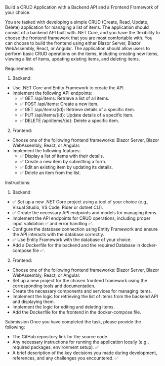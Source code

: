 Build a CRUD Application with a Backend API and a Frontend Framework of your choice.

You are tasked with developing a simple CRUD (Create, Read, Update, Delete) application for managing a list of items. The application should consist of a backend API built with .NET Core, and you have the flexibility to choose the frontend framework that you are most comfortable with. You can choose to build the frontend using either Blazor Server, Blazor WebAssembly, React, or Angular. The application should allow users to perform basic CRUD operations on the items, including creating new items, viewing a list of items, updating existing items, and deleting items.

Requirements:
1. Backend:
- Use .NET Core and Entity Framework to create the API.
- Implement the following API endpoints:
  - ✅ GET /api/items: Retrieve a list of all items.
  - ✅ POST /api/items: Create a new item.
  - ✅ GET /api/items/{id}: Retrieve details of a specific item.
  - ✅ PUT /api/items/{id}: Update details of a specific item.
  - ✅ DELETE /api/items/{id}: Delete a specific item.

2. Frontend:
- Choose one of the following frontend frameworks: Blazor Server, Blazor WebAssembly, React, or Angular.
- Implement the following features:
  - ✅ Display a list of items with their details.
  - ✅ Create a new item by submitting a form.
  - ✅ Edit an existing item by updating its details.
  - ✅ Delete an item from the list.

Instructions:
1. Backend:
- ✅ Set up a new .NET Core project using a tool of your choice (e.g., Visual Studio, VS Code, Rider or dotnet CLI).
- ✅ Create the necessary API endpoints and models for managing items.
- Implement the API endpoints for CRUD operations, including proper input validation ✅ and error handling ✅.
- Configure the database connection using Entity Framework and ensure the API interacts with the database correctly.
- ✅ Use Entity Framework with the database of your choice.
- Add a Dockerfile for the backend and the required Database in docker-compose file ✅.
2. Frontend:
- Choose one of the following frontend frameworks: Blazor Server, Blazor WebAssembly, React, or Angular.
- Set up a new project for the chosen frontend framework using the corresponding tools and documentation.
- Create the necessary components and services for managing items.
- Implement the logic for retrieving the list of items from the backend API and displaying them.
- Implement the logic for editing and deleting items.
- Add the Dockerfile for the frontend in the docker-compose file.

Submission
Once you have completed the task, please provide the following:
- The GitHub repository link for the source code.
- Any necessary instructions for running the application locally (e.g., required packages, environment setup). ✅
- A brief description of the key decisions you made during development, references, and any challenges you encountered. ✅
